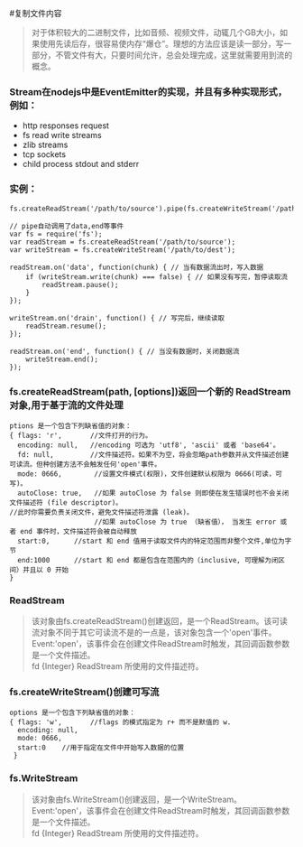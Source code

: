 #复制文件内容

> 对于体积较大的二进制文件，比如音频、视频文件，动辄几个GB大小，如果使用先读后存，很容易使内存“爆仓”。理想的方法应该是读一部分，写一部分，不管文件有大，只要时间允许，总会处理完成，这里就需要用到流的概念。

### Stream在nodejs中是EventEmitter的实现，并且有多种实现形式，例如：
* http responses request
* fs read write streams
* zlib streams
* tcp sockets
* child process stdout and stderr


### 实例：
    fs.createReadStream('/path/to/source').pipe(fs.createWriteStream('/path/to/dest'));

    // pipe自动调用了data,end等事件
    var fs = require('fs');
    var readStream = fs.createReadStream('/path/to/source');
    var writeStream = fs.createWriteStream('/path/to/dest');

    readStream.on('data', function(chunk) { // 当有数据流出时，写入数据
        if (writeStream.write(chunk) === false) { // 如果没有写完，暂停读取流
            readStream.pause();
        }
    });

    writeStream.on('drain', function() { // 写完后，继续读取
        readStream.resume();
    });
    
    readStream.on('end', function() { // 当没有数据时，关闭数据流
        writeStream.end();
    });
    
### fs.createReadStream(path, [options])返回一个新的 ReadStream 对象,用于基于流的文件处理

    ptions 是一个包含下列缺省值的对象：
    { flags: 'r',       //文件打开的行为。
      encoding: null,   //encoding 可选为 'utf8', 'ascii' 或者 'base64'。
      fd: null,         //文件描述符。如果不为空，将会忽略path参数并从文件描述创建可读流。但种创建方法不会触发任何'open'事件。
      mode: 0666,        //设置文件模式(权限)，文件创建默认权限为 0666(可读，可写)。   
      autoClose: true,   //如果 autoClose 为 false 则即使在发生错误时也不会关闭文件描述符 (file descriptor)。                                                  //此时你需要负责关闭文件，避免文件描述符泄露 (leak)。 
                         //如果 autoClose 为 true （缺省值）， 当发生 error 或者 end 事件时，文件描述符会被自动释放
      start:0,      //start 和 end 值用于读取文件内的特定范围而非整个文件,单位为字节
      end:1000      //start 和 end 都是包含在范围内的（inclusive, 可理解为闭区间）并且以 0 开始
    }
    
### ReadStream
> 该对象由fs.createReadStream()创建返回，是一个ReadStream。该可读流对象不同于其它可读流不是的一点是，该对象包含一个'open'事件。  
Event:'open'，该事件会在创建文件ReadStream时触发，其回调函数参数是一个文件描述。  
fd {Integer} ReadStream 所使用的文件描述符。  

### fs.createWriteStream()创建可写流
    
    options 是一个包含下列缺省值的对象：
    { flags: 'w',       //flags 的模式指定为 r+ 而不是默值的 w.
      encoding: null,
      mode: 0666,
      start:0    //用于指定在文件中开始写入数据的位置
     }

### fs.WriteStream

> 该对象由fs.WriteStream()创建返回，是一个WriteStream。  
  Event:'open'，该事件会在创建文件ReadStream时触发，其回调函数参数是一个文件描述。  
  fd {Integer} ReadStream 所使用的文件描述符。


